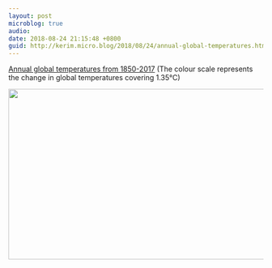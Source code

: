 ```yaml
---
layout: post
microblog: true
audio: 
date: 2018-08-24 21:15:48 +0800
guid: http://kerim.micro.blog/2018/08/24/annual-global-temperatures.html
---
```

[Annual global temperatures from 1850-2017](http://www.climate-lab-book.ac.uk/2018/warming-stripes/) (The colour scale represents the change in global temperatures covering 1.35°C) 

<img src="http://micro.oxus.net/uploads/2018/382ec2c36d.jpg" width="600" height="337" />
